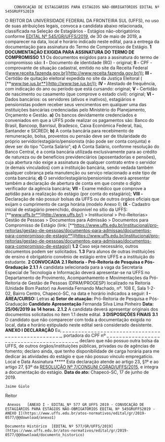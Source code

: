         CONVOCAÇÃO DE ESTAGIÁRIOS PARA ESTÁGIOS NÃO-OBRIGATÓRIOS EDITAL Nº 545GRUFFS2019  

 O REITOR DA UNIVERSIDADE FEDERAL DA FRONTEIRA SUL (UFFS), no uso de suas atribuições legais, convoca a candidata abaixo relacionada, classificada na Seleção de Estagiários - Estágios não-obrigatórios conforme [EDITAL Nº 5](https://www.uffs.edu.br/atos-normativos/edital/gr/2019-0523)[45](https://www.uffs.edu.br/atos-normativos/edital/gr/2019-0523)[/GR/UFFS/2019](https://www.uffs.edu.br/atos-normativos/edital/gr/2019-0523), de 30 de maio de 2019, a comparecer na data, local e horário indicado neste edital, para a entrega da documentação para assinatura do Termo de Compromisso de Estágio.  **1 DOCUMENTAÇÃO EXIGIDA PARA ASSINATURA DO TERMO DE COMPROMISSO** **1.1**  Os documentos exigidos para a assinatura do termo de compromisso são: **I -**  Documento de identidade (RG) - original; **II -**  CPF - comprovante de situação cadastral, emitido no site da Receita Federal ([www.receita.fazenda.gov.br](http://www.receita.fazenda.gov.br/)); **III -**  Certidão de quitação eleitoral expedida no site da Justiça Eleitoral ( [**www.tse.jus.br**](http://www.tse.jus.br/)); **IV -**  Atestado de frequência, com indicação do ano ou período que está cursando: original; **V -**  Certidão de nascimento ou casamento (que comprove o estado civil): original; **VI -**  Dados bancários: os servidores (ativos e inativos), estagiários e pensionistas podem receber seus vencimentos em qualquer uma das instituições bancárias credenciadas pelo Ministério do Planejamento, Orçamento e Gestão. **a)**  Os bancos devidamente credenciados e conveniados em que a UFFS pode realizar os pagamentos são: Banco do Brasil, Bancoop, Banrisul, Bradesco, Caixa Econômica Federal, Itaú, Santander e SICREDI; **b)**  A conta bancária para recebimento de remuneração, bolsa, proventos ou pensão deve ser de titularidade do próprio servidor/estagiário/pensionista (não pode ser conta conjunta) e deve ser do tipo "Conta Salário”; **c)**  A Conta Salário, conforme resolução do Banco Central, é a conta bancária utilizada exclusivamente para ao crédito de natureza ou de benefícios previdenciários (aposentadorias e pensões), cuja abertura não exige a assinatura de qualquer contrato entre o servidor (e demais vinculados) com a instituição bancária, sendo vedada também qualquer cobrança pela manutenção ou serviço relacionado a este tipo de conta bancária; **d)**  O servidor/estagiário/pensionista deverá apresentar também a declaração de abertura de conta em que conste o dígito verificador da agência bancária; **VII -**  Exame médico que comprove a aptidão para a realização do estágio (por conta do estagiário); **VIII -**  Declaração de não possuir bolsas da UFFS ou de outros órgãos oficiais que exijam o cumprimento de carga horária (modelo Anexo I); **IX -**  Cadastro inicial de estagiário preenchido, disponível no sítio da UFFS:  [**www.uffs.br**](http://www.uffs.br/) > Institucional > Pró-Reitorias> Gestão de Pessoas > Documentos para Admissão > Documentos para Compromisso de Estágio (link:  [**https://www.uffs.edu.br/institucional/pro-reitorias/gestao-de-pessoas/documentos-para-admissao/documentos-para-compromisso-de-estagio**](https://www.uffs.edu.br/institucional/pro-reitorias/gestao-de-pessoas/documentos-para-admissao/documentos-para-compromisso-de-estagio)) **1.2**  Caso seja necessário, outros documentos podem ser solicitados. **1.3**  Para alunos de outras instituições de ensino é obrigatório convênio de estágio entre UFFS e a instituição do estudante.  **2 CONVOCADA** **2.1 Reitoria - Pró-Reitoria de Pesquisa e Pós-Graduação** **2.1.1**  A candidata selecionada para a vaga da Secretaria Especial de Tecnologia e Informação deverá apresentar-se na UFFS no Departamento de Provimento, Acompanhamento e Movimentações da Pró-Reitoria de Gestão de Pessoas (DPAM/PROGESP) localizado na Reitoria (Unidade Bom Pastor) na Avenida Fernando Machado, nº. 108 E, Sala 1-2-02, Bairro Centro, Chapecó-SC, na data e horário indicados a seguir: **I - ÁREA/CURSO:** Letras **a) Setor de atuação:**  Pró-Reitoria de Pesquisa e Pós-Graduação     **Candidato**   **Apresentação**     Fernanda Silva Lima Pinheiro   **Data: 25/06/2019 às 14 horas.**     **2.1.2**  A candidata deverá apresentar originais dos documentos solicitados no item 1.1 deste edital.  **3 DISPOSIÇÕES FINAIS** **3.1**  O candidato que não comparecer com toda a documentação exigida no local, data e horário estipulado neste edital será considerado desistente.   **ANEXO I**  **DECLARAÇÃO**  Eu, \_ \_ \_ \_ \_ \_ \_ \_ \_ \_ \_ \_ \_ \_ \_ \_ \_ \_ \_ \_ \_ \_ \_ \_ \_ \_ \_ \_ \_ \_ \_ \_ \_ \_ \_ \_ \_ \_ \_ \_ \_ \_ \_ \_ \_ \_ \_ \_ \_, portadora do CPF nº \_ \_ \_ \_ \_ \_ \_ \_ \_ \_ \_ \_ \_ \_ \_ \_ \_ \_ \_ \_ \_ \_ \_ \_ \_ \_ \_ \_ \_ \_ \_ \_ \_ \_ \_ \_ \_ \_ \_ \_, declaro que não possuo outra bolsa da UFFS, de outros órgãos/instituições públicas, privadas ou de agências de fomento; declaro ainda, que tenho disponibilidade de carga horária para me dedicar às atividades do estágio e que não possuo vínculo empregatício.   Local e Data   Assinatura *****  Esta declaração atende ao artigo 23, §1º e ao artigo 27, §3º da [RESOLUÇÃO Nº 7/CONSUNI CGRAD/UFFS/2015](https://www.uffs.edu.br/atos-normativos/resolucao/consunicgrad/2015-0007), e integra a documentação do estágio.      **Data do ato:** Chapecó-SC, 17 de junho de 2019.   
 

    Jaime Giolo   
 Reitor 

     Anexos   [ANEXO I - EDITAL Nº 577 GR UFFS 2019 - CONVOCAÇÃO DE ESTAGIÁRIOS PARA ESTÁGIOS NÃO-OBRIGATÓRIOS EDITAL Nº 545GRUFFS2019 - ANEXO I](https://www.uffs.edu.br/atos-normativos/edital/gr/2019-0577/@@download/anexo1)  

    Documento Histórico  [EDITAL Nº 577/GR/UFFS/2019](https://www.uffs.edu.br/atos-normativos/edital/gr/2019-0577/@@download/documento_historico)     
      